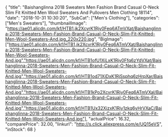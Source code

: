 {
	"title": "Baishanglinna 2018 Sweaters Men Fashion Brand Casual O-Neck Slim Fit Knitted Men Wool Sweaters And Pullovers Men Clothing 18114",
	"date": "2018-10-31 10:30:20",
	"SubCat": ["Men's Clothing"],
	"categories": ["Men's Sweaters"],
	"thumbnailImage": "https://ae01.alicdn.com/kf/HTB1.jk2XcvrK1Rjy0Feq6ATmVXat/Baishanglinna-2018-Sweaters-Men-Fashion-Brand-Casual-O-Neck-Slim-Fit-Knitted-Men-Wool-Sweaters-And.jpg_220x220.jpg",
	"BigImage": ["https://ae01.alicdn.com/kf/HTB1.jk2XcvrK1Rjy0Feq6ATmVXat/Baishanglinna-2018-Sweaters-Men-Fashion-Brand-Casual-O-Neck-Slim-Fit-Knitted-Men-Wool-Sweaters-And.jpg","https://ae01.alicdn.com/kf/HTB1ofU1XiLxK1Rjy0Ffq6zYdVXat/Baishanglinna-2018-Sweaters-Men-Fashion-Brand-Casual-O-Neck-Slim-Fit-Knitted-Men-Wool-Sweaters-And.jpg","https://ae01.alicdn.com/kf/HTB1od71XiDxK1RjSsphq6zHrpXar/Baishanglinna-2018-Sweaters-Men-Fashion-Brand-Casual-O-Neck-Slim-Fit-Knitted-Men-Wool-Sweaters-And.jpg","https://ae01.alicdn.com/kf/HTB1kPo2XcvrK1Rjy0Feq6ATmVXal/Baishanglinna-2018-Sweaters-Men-Fashion-Brand-Casual-O-Neck-Slim-Fit-Knitted-Men-Wool-Sweaters-And.jpg","https://ae01.alicdn.com/kf/HTB1Ux32XizxK1Rjy1zkq6yHrVXaC/Baishanglinna-2018-Sweaters-Men-Fashion-Brand-Casual-O-Neck-Slim-Fit-Knitted-Men-Wool-Sweaters-And.jpg"],
	"actualPrice": 16.32,
	"comparePrice": 32.00,
	"linkurl": "http://s.click.aliexpress.com/e/UQ15eVS",
	"inStock": 68
}

